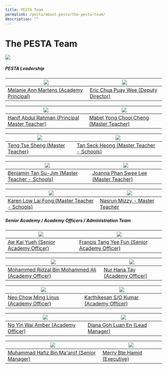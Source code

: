```yaml
---
title: PESTA Team
permalink: /pesta/about-pesta/the-pesta-team/
description: ""
---
```

The PESTA Team
==============

![](/images/pesta%20team.jpg)

##### PESTA Leadership

|  ![](/images/melanienewest.jpg)| ![](/images/eric%20chua2.JPG) |
| -------- | -------- | 
| [Melanie Ann Martens (Academy Principal)](/pesta/about-pesta/principals-message/)   | [Eric Chua Puay Wee (Deputy Director)](/pesta/about-pesta/the-pesta-team/eric-chua-puay-wee-bio-2023/)

| ![](/images/Staff%20Photos/hanif%20-%20website.JPG) |  ![](/images/Staff%20Photos/mabel%20-%20website.JPG) |
| -------- | -------- | 
|[Hanif Abdul Rahman (Principal Master Teacher)  ](/pesta/about-pesta/the-pesta-team/hanif-profile-bio-2019/)| [Mabel Yong Chooi Cheng (Master Teacher)](/pesta/about-pesta/the-pesta-team/mabel-yong-profile-bio-2019/)   | 

![](/images/Staff%20Photos/teng%20tse%20sheng.JPG)  |![](/images/Staff%20Photos/seck%20heong1.JPG) |
| -------- | -------- | 
|[Teng Tse Sheng (Master Teacher)](/pesta/about-pesta/the-pesta-team/teng-tse-sheng-profile-bio-2019/)|[Tan Seck Heong (Master Teacher - Schools)](/pesta/about-pesta/the-pesta-team/tan-seck-heong-profile-bio-2019/) | 

![](/images/benjamin%20-%20websites.jpg) |![](/images/Staff%20Photos/joanna.JPG) |
| -------- | -------- | 
|[Benjamin Tan Su-Jim (Master Teacher - Schools)](/pesta/about-pesta/the-pesta-team/benjamin-tan-profile-bio-2019/) |[Joanna Phan Swee Lee (Master Teacher)](/pesta/about-pesta/the-pesta-team/joanna-phan-profile-bio-2019/) | 

![](/images/karen%20-%20website.jpg)|![](/images/Staff%20Photos/nasrun1.JPG) |
| -------- | -------- | 
|[Karen Low Lai Fong (Master Teacher - Schools)](/pesta/about-pesta/the-pesta-team/karen-tan-profile-bio-2019/) |[Nasrun Mizzy - Master Teacher](/pesta/about-pesta/the-pesta-team/nasrun-mizzy-2023/)| 



##### Senior Academy / Academy Officers / Administration Team

![](/images/Staff%20Photos/kai%20yueh%20-%20website.jpg)|![](/images/francis%203.JPG)|
| -------- | -------- | 
| [Aw Kai Yueh (Senior Academy Officer)](/pesta/about-pesta/the-pesta-team/aw-kai-yueh-bio-2022/) | [Francis Tang Yee Fun (Senior Academy Officer)](/pesta/about-pesta/the-pesta-team/tang-yee-fun-francis/)

![](/images/ridzal%20-%20website.jpg)|![](/images/hana%20photo.JPG)|
| -------- | -------- | 
| [Mohammed Ridzal Bin Mohammed Ali (Academy Officer)](/pesta/about-pesta/the-pesta-team/mohammed-ridzal-bin-mohammed-ali-bio-2023/) | [Nur Hana Tay (Academy Officer)](/pesta/about-pesta/the-pesta-team/nur-hana-tay-bio-2022/)

![](/images/linus%20photo.JPG)|![](/images/karthikesan.JPG)|
| -------- | -------- | 
| [Neo Chow Ming Linus (Academy Officer)](/pesta/about-pesta/the-pesta-team/neo-chow-ming-linus-bio-2022/) | [Karthikesan S/O Kumar (Academy Officer)](/pesta/about-pesta/the-pesta-team/karthikesan-s-o-kumar/)

![](/images/Staff%20Photos/amber2.JPG)|![](/images/diana%204.JPG)|
| -------- | -------- | 
| [Ng Yin Wai Amber (Academy Officer)](/pesta/about-pesta/the-pesta-team/ng-yin-wai-amber/) | [Diana Goh Luan En (Lead Manager)](/pesta/about-pesta/the-pesta-team/diana-goh-profile-bio-2019/)

![](/images/hafiz%204.JPG)|![](/images/merry1.JPG)|
| -------- | -------- | 
| [Muhammad Hafiz Bin Ma'arof (Senior Manager)](/pesta/about-pesta/the-pesta-team/muhammad-hafiz-maarof-profile-bio-2021/)| [Merry Bte Hamid (Executive)](/pesta/about-pesta/the-pesta-team/merry-profile-bio-2019/)